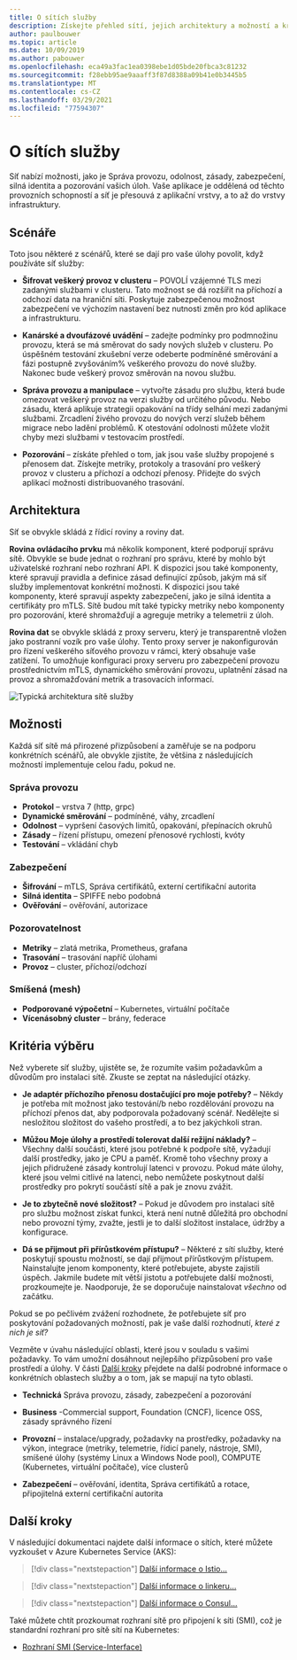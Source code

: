 ```yaml
---
title: O sítích služby
description: Získejte přehled sítí, jejich architektury a možností a kritéria, která byste měli zvážit při výběru jednoho k nasazení.
author: paulbouwer
ms.topic: article
ms.date: 10/09/2019
ms.author: pabouwer
ms.openlocfilehash: eca49a3fac1ea0398ebe1d05bde20fbca3c81232
ms.sourcegitcommit: f28ebb95ae9aaaff3f87d8388a09b41e0b3445b5
ms.translationtype: MT
ms.contentlocale: cs-CZ
ms.lasthandoff: 03/29/2021
ms.locfileid: "77594307"
---
```

# <a name="about-service-meshes"></a>O sítích služby

Síť nabízí možnosti, jako je Správa provozu, odolnost, zásady, zabezpečení, silná identita a pozorování vašich úloh. Vaše aplikace je oddělená od těchto provozních schopností a síť je přesouvá z aplikační vrstvy, a to až do vrstvy infrastruktury.

## <a name="scenarios"></a>Scénáře

Toto jsou některé z scénářů, které se dají pro vaše úlohy povolit, když používáte síť služby:

- **Šifrovat veškerý provoz v clusteru** – POVOLÍ vzájemné TLS mezi zadanými službami v clusteru. Tato možnost se dá rozšířit na příchozí a odchozí data na hraniční síti. Poskytuje zabezpečenou možnost zabezpečení ve výchozím nastavení bez nutnosti změn pro kód aplikace a infrastrukturu.

- **Kanárské a dvoufázové uvádění** – zadejte podmínky pro podmnožinu provozu, která se má směrovat do sady nových služeb v clusteru. Po úspěšném testování zkušební verze odeberte podmíněné směrování a fázi postupně zvyšováním% veškerého provozu do nové služby. Nakonec bude veškerý provoz směrován na novou službu.

- **Správa provozu a manipulace** – vytvořte zásadu pro službu, která bude omezovat veškerý provoz na verzi služby od určitého původu. Nebo zásadu, která aplikuje strategii opakování na třídy selhání mezi zadanými službami. Zrcadlení živého provozu do nových verzí služeb během migrace nebo ladění problémů. K otestování odolnosti můžete vložit chyby mezi službami v testovacím prostředí.

- **Pozorování** – získáte přehled o tom, jak jsou vaše služby propojené s přenosem dat. Získejte metriky, protokoly a trasování pro veškerý provoz v clusteru a příchozí a odchozí přenosy. Přidejte do svých aplikací možnosti distribuovaného trasování.

## <a name="architecture"></a>Architektura

Síť se obvykle skládá z řídicí roviny a roviny dat.

**Rovina ovládacího prvku** má několik komponent, které podporují správu sítě. Obvykle se bude jednat o rozhraní pro správu, které by mohlo být uživatelské rozhraní nebo rozhraní API. K dispozici jsou také komponenty, které spravují pravidla a definice zásad definující způsob, jakým má síť služby implementovat konkrétní možnosti. K dispozici jsou také komponenty, které spravují aspekty zabezpečení, jako je silná identita a certifikáty pro mTLS. Sítě budou mít také typicky metriky nebo komponenty pro pozorování, které shromažďují a agreguje metriky a telemetrii z úloh.

**Rovina dat** se obvykle skládá z proxy serveru, který je transparentně vložen jako postranní vozík pro vaše úlohy. Tento proxy server je nakonfigurován pro řízení veškerého síťového provozu v rámci, který obsahuje vaše zatížení. To umožňuje konfiguraci proxy serveru pro zabezpečení provozu prostřednictvím mTLS, dynamického směrování provozu, uplatnění zásad na provoz a shromažďování metrik a trasovacích informací. 

![Typická architektura sítě služby](media/servicemesh/typical-architecture.png)

## <a name="capabilities"></a>Možnosti

Každá síť sítě má přirozené přizpůsobení a zaměřuje se na podporu konkrétních scénářů, ale obvykle zjistíte, že většina z následujících možností implementuje celou řadu, pokud ne.

### <a name="traffic-management"></a>Správa provozu 

- **Protokol** – vrstva 7 (http, grpc)
- **Dynamické směrování** – podmíněné, váhy, zrcadlení
- **Odolnost** – vypršení časových limitů, opakování, přepínacích okruhů
- **Zásady** – řízení přístupu, omezení přenosové rychlosti, kvóty
- **Testování** – vkládání chyb

### <a name="security"></a>Zabezpečení

- **Šifrování** – mTLS, Správa certifikátů, externí certifikační autorita
- **Silná identita** – SPIFFE nebo podobná
- **Ověřování** – ověřování, autorizace

### <a name="observability"></a>Pozorovatelnost

- **Metriky** – zlatá metrika, Prometheus, grafana
- **Trasování** – trasování napříč úlohami
- **Provoz** – cluster, příchozí/odchozí

### <a name="mesh"></a>Smíšená (mesh)

- **Podporované výpočetní** – Kubernetes, virtuální počítače
- **Vícenásobný cluster** – brány, federace

## <a name="selection-criteria"></a>Kritéria výběru

Než vyberete síť služby, ujistěte se, že rozumíte vašim požadavkům a důvodům pro instalaci sítě. Zkuste se zeptat na následující otázky.

- **Je adaptér příchozího přenosu dostačující pro moje potřeby?** – Někdy je potřeba mít možnost jako testování/b nebo rozdělování provozu na příchozí přenos dat, aby podporovala požadovaný scénář. Nedělejte si nesložitou složitost do vašeho prostředí, a to bez jakýchkoli stran.

- **Můžou Moje úlohy a prostředí tolerovat další režijní náklady?** – Všechny další součásti, které jsou potřebné k podpoře sítě, vyžadují další prostředky, jako je CPU a paměť. Kromě toho všechny proxy a jejich přidružené zásady kontrolují latenci v provozu. Pokud máte úlohy, které jsou velmi citlivé na latenci, nebo nemůžete poskytnout další prostředky pro pokrytí součástí sítě a pak je znovu zvážit.

- **Je to zbytečně nové složitost?** – Pokud je důvodem pro instalaci sítě pro službu možnost získat funkci, která není nutně důležitá pro obchodní nebo provozní týmy, zvažte, jestli je to další složitost instalace, údržby a konfigurace.

- **Dá se přijmout při přírůstkovém přístupu?** – Některé z sítí služby, které poskytují spoustu možností, se dají přijmout přírůstkovým přístupem. Nainstalujte jenom komponenty, které potřebujete, abyste zajistili úspěch. Jakmile budete mít větší jistotu a potřebujete další možnosti, prozkoumejte je. Naodporuje, že se doporučuje nainstalovat *všechno* od začátku.

Pokud se po pečlivém zvážení rozhodnete, že potřebujete síť pro poskytování požadovaných možností, pak je vaše další rozhodnutí, *které z nich je síť?*

Vezměte v úvahu následující oblasti, které jsou v souladu s vašimi požadavky. To vám umožní dosáhnout nejlepšího přizpůsobení pro vaše prostředí a úlohy. V části [Další kroky](#next-steps) přejdete na další podrobné informace o konkrétních oblastech služby a o tom, jak se mapují na tyto oblasti.

- **Technická** Správa provozu, zásady, zabezpečení a pozorování

- **Business** -Commercial support, Foundation (CNCF), licence OSS, zásady správného řízení

- **Provozní** – instalace/upgrady, požadavky na prostředky, požadavky na výkon, integrace (metriky, telemetrie, řídicí panely, nástroje, SMI), smíšené úlohy (systémy Linux a Windows Node pool), COMPUTE (Kubernetes, virtuální počítače), více clusterů

- **Zabezpečení** – ověřování, identita, Správa certifikátů a rotace, připojitelná externí certifikační autorita


## <a name="next-steps"></a>Další kroky

V následující dokumentaci najdete další informace o sítích, které můžete vyzkoušet v Azure Kubernetes Service (AKS):

> [!div class="nextstepaction"]
> [Další informace o Istio...][istio-about]

> [!div class="nextstepaction"]
> [Další informace o linkeru...][linkerd-about]

> [!div class="nextstepaction"]
> [Další informace o Consul...][consul-about]

Také můžete chtít prozkoumat rozhraní sítě pro připojení k síti (SMI), což je standardní rozhraní pro sítě sítí na Kubernetes:

- [Rozhraní SMI (Service-Interface)][smi]


<!-- LINKS - external -->
[smi]: https://smi-spec.io/

<!-- LINKS - internal -->
[istio-about]: ./servicemesh-istio-about.md
[linkerd-about]: ./servicemesh-linkerd-about.md
[consul-about]: ./servicemesh-consul-about.md